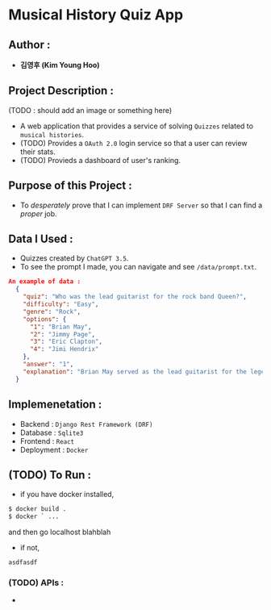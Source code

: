 # Musical History Quiz App

## Author : 
- **김영후 (Kim Young Hoo)**

## Project Description : 
(TODO : should add an image or something here)
- A web application that provides a service of solving `Quizzes` related to `musical histories`.
- (TODO) Provides a `OAuth 2.0` login service so that a user can review their stats.
- (TODO) Provieds a dashboard of user's ranking.


## Purpose of this Project : 
- To *desperately* prove that I can implement `DRF Server` so that I can find a *proper* job.
## Data I Used : 
- Quizzes created by `ChatGPT 3.5`.
- To see the prompt I made, you can navigate and see `/data/prompt.txt`.

```json  
An example of data : 
  {
    "quiz": "Who was the lead guitarist for the rock band Queen?",
    "difficulty": "Easy",
    "genre": "Rock",
    "options": {
      "1": "Brian May",
      "2": "Jimmy Page",
      "3": "Eric Clapton",
      "4": "Jimi Hendrix"
    },
    "answer": "1",
    "explanation": "Brian May served as the lead guitarist for the legendary rock band Queen, contributing to their distinctive sound."
  }
```
## Implemenetation :
- Backend : `Django Rest Framework (DRF)`
- Database : `Sqlite3`
- Frontend : `React`
- Deployment : `Docker`

## (TODO) To Run  : 
- if you have docker installed,
 ```bash
 $ docker build . 
 $ docker ` ...
 ```
 and then go localhost blahblah

- if not, 
```
asdfasdf
```

### (TODO) APIs :
- 